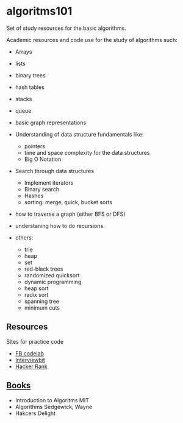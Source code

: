 # algoritms101
Set of study resources for the basic algorithms. 

Academic resources and code use for the study of algorithms such:
  * Arrays
  * lists
  * binary trees 
  * hash tables
  * stacks
  * queue
  * basic graph representations

* Understanding of data structure fundamentals like:
  * pointers 
  * time and space complexity for the data structures 
  * Big O Notation
  
* Search through data structures 
  * Implement iterators
  * Binary search
  * Hashes 
  * sorting: merge, quick, bucket sorts
 
* how to traverse a graph (either BFS or DFS)

* understaning how to do recursions.

* others:
  * trie
  * heap
  * set
  * red-black trees
  * randomized quicksort
  * dynamic programming
  * heap sort
  * radix sort
  * spanning tree
  * minimum cuts
 
 ## Resources
 
 Sites for practice code
 * [FB codelab](https://codelab.interviewbit.com/registration)
 * [Interviewbit](https://www.interviewbit.com)
 * [Hacker Rank](https://www.hackerrank.com)
 
 ## [Books](https://www.dropbox.com/sh/peodrtlzkpu12pl/AACekqwKX92E_36Pa48JUaQAa?dl=0)

 * Introduction to Algoritms MIT
 * Algorithms Sedgewick, Wayne
 * Hakcers Delight

 
